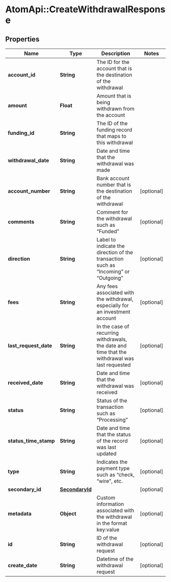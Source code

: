 # AtomApi::CreateWithdrawalResponse

## Properties
Name | Type | Description | Notes
------------ | ------------- | ------------- | -------------
**account_id** | **String** | The ID for the account that is the destination of the withdrawal | 
**amount** | **Float** | Amount that is being withdrawn from the account | 
**funding_id** | **String** | The ID of the funding record that maps to this withdrawal | 
**withdrawal_date** | **String** | Date and time that the withdrawal was made | 
**account_number** | **String** | Bank account number that is the destination of the withdrawal | [optional] 
**comments** | **String** | Comment for the withdrawal such as “Funded” | [optional] 
**direction** | **String** | Label to indicate the direction of the transaction such as “Incoming” or “Outgoing” | [optional] 
**fees** | **String** | Any fees associated with the withdrawal, especially for an investment account | [optional] 
**last_request_date** | **String** | In the case of recurring withdrawals, the date and time that the withdrawal was last requested | [optional] 
**received_date** | **String** | Date and time that the withdrawal was received | [optional] 
**status** | **String** | Status of the transaction such as “Processing” | [optional] 
**status_time_stamp** | **String** | Date and time that the status of the record was last updated | [optional] 
**type** | **String** | Indicates the payment type such as “check, “wire”, etc. | [optional] 
**secondary_id** | [**SecondaryId**](SecondaryId.md) |  | [optional] 
**metadata** | **Object** | Custom information associated with the withdrawal in the format key:value | [optional] 
**id** | **String** | ID of the withdrawal request | [optional] 
**create_date** | **String** | Datetime of the withdrawal request | [optional] 


